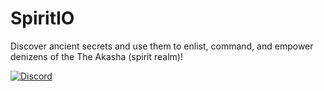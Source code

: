 # SpiritIO
Discover ancient secrets and use them to enlist, command, and empower denizens of the The Akasha (spirit realm)!

[![Discord](https://img.shields.io/discord/585873005012582410.svg)](https://discord.gg/DHRFTMx)
